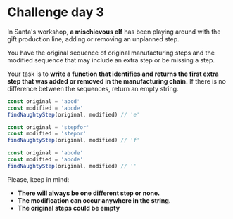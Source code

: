 # Challenge day 3

In Santa's workshop, **a mischievous elf** has been playing around with the gift production line, adding or removing an unplanned step.

You have the original sequence of original manufacturing steps and the modified sequence that may include an extra step or be missing a step.

Your task is to **write a function that identifies and returns the first extra step that was added or removed in the manufacturing chain.** If there is no difference between the sequences, return an empty string.

```typescript
const original = 'abcd'
const modified = 'abcde'
findNaughtyStep(original, modified) // 'e'

const original = 'stepfor'
const modified = 'stepor'
findNaughtyStep(original, modified) // 'f'

const original = 'abcde'
const modified = 'abcde'
findNaughtyStep(original, modified) // ''
```

Please, keep in mind:

* **There will always be one different step or none.**
* **The modification can occur anywhere in the string.**
* **The original steps could be empty**
